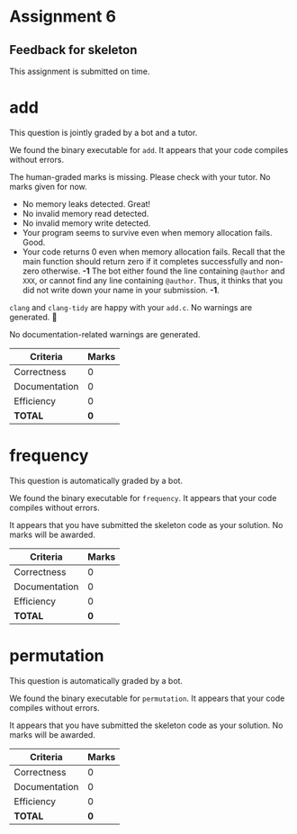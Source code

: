 # Assignment 6
## Feedback for skeleton

This assignment is submitted on time. 

# add
This question is jointly graded by a bot and a tutor.

We found the binary executable for `add`.  It appears that your code compiles without errors.

The human-graded marks is missing.  Please check with your tutor.  No marks given for now.

* No memory leaks detected.  Great!
* No invalid memory read detected.
* No invalid memory write detected.
* Your program seems to survive even when memory allocation fails.  Good.
* Your code returns 0 even when memory allocation fails.  Recall that the main function should return zero if it completes successfully and non-zero otherwise.  **-1**
The bot either found the line containing `@author` and `XXX`, or cannot find any line containing `@author`. Thus, it thinks that you did not write down your name in your submission.  **-1**.

`clang` and `clang-tidy` are happy with your `add.c`.  No warnings are generated.  :confetti_ball:

No documentation-related warnings are generated. 

| Criteria      | Marks          |
| --------------|--------------- |
| Correctness  | 0 |
| Documentation | 0 |
| Efficiency    | 0 |
| **TOTAL**     | **0** |
# frequency
This question is automatically graded by a bot.

We found the binary executable for `frequency`.  It appears that your code compiles without errors.

It appears that you have submitted the skeleton code as your solution.  No marks will be awarded.

| Criteria      | Marks          |
| --------------|--------------- |
| Correctness  | 0 |
| Documentation | 0 |
| Efficiency    | 0 |
| **TOTAL**     | **0** |
# permutation
This question is automatically graded by a bot.

We found the binary executable for `permutation`.  It appears that your code compiles without errors.

It appears that you have submitted the skeleton code as your solution.  No marks will be awarded.

| Criteria      | Marks          |
| --------------|--------------- |
| Correctness  | 0 |
| Documentation | 0 |
| Efficiency    | 0 |
| **TOTAL**     | **0** |
